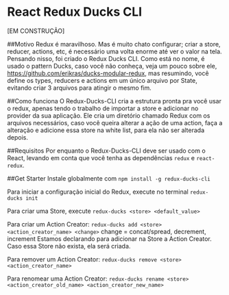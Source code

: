 # React Redux Ducks CLI

[EM CONSTRUÇÃO]

##Motivo
    Redux é maravilhoso. Mas é muito chato configurar; criar a store, reducer, actions, etc, é necessário uma volta enorme até ver o valor na tela. Pensando nisso, foi criado o Redux Ducks CLI. Como está no nome, é usado o pattern Ducks, caso você não conheça, veja um pouco sobre ele, https://github.com/erikras/ducks-modular-redux, mas resumindo, você define os types, reducers e actions em um único arquivo por State, evitando criar 3 arquivos para atingir o mesmo fim.

##Como funciona
O Redux-Ducks-CLI cria a estrutura pronta pra você usar o redux, apenas tendo o trabalho de importar a store e adicionar no provider da sua aplicação. Ele cria um diretório chamado Redux com os arquivos necessários, caso você queira alterar a ação de uma action, faça a alteração e adicione essa store na white list, para ela não ser alterada depois.

##Requisitos
Por enquanto o Redux-Ducks-CLI deve ser usado com o React, levando em conta que você tenha as dependências
`redux` e `react-redux`.

##Get Starter
Instale globalmente com
`npm install -g redux-ducks-cli`

Para iniciar a configuração inicial do Redux, execute no terminal
`redux-ducks init`

Para criar uma Store, execute
`redux-ducks <store> <default_value>`

Para criar um Action Creator:
`redux-ducks add <store> <action_creator_name> <change>`
change = concat/spread, decrement, increment
Estamos declarando para adicionar na Store a Action Creator. Caso essa Store não exista, ela será criada.

Para remover um Action Creator:
`redux-ducks remove <store> <action_creator_name>`

Para renomear uma Action Creator:
`redux-ducks rename <store> <action_creator_old_name> <action_creator_new_name>`
